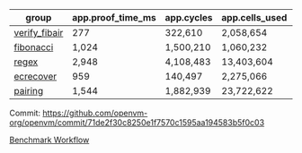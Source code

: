 | group | app.proof_time_ms | app.cycles | app.cells_used | leaf.proof_time_ms | leaf.cycles | leaf.cells_used |
| -- | -- | -- | -- | -- | -- | -- |
| [verify_fibair](https://github.com/openvm-org/openvm/blob/benchmark-results/benchmarks-pr/2126/verify_fibair-71de2f30c8250e1f7570c1595aa194583b5f0c03.md) | 277 |  322,610 |  2,058,654 |- | - | - |
| [fibonacci](https://github.com/openvm-org/openvm/blob/benchmark-results/benchmarks-pr/2126/fibonacci-71de2f30c8250e1f7570c1595aa194583b5f0c03.md) | 1,024 |  1,500,210 |  1,060,232 |- | - | - |
| [regex](https://github.com/openvm-org/openvm/blob/benchmark-results/benchmarks-pr/2126/regex-71de2f30c8250e1f7570c1595aa194583b5f0c03.md) | 2,948 |  4,108,483 |  13,403,604 |- | - | - |
| [ecrecover](https://github.com/openvm-org/openvm/blob/benchmark-results/benchmarks-pr/2126/ecrecover-71de2f30c8250e1f7570c1595aa194583b5f0c03.md) | 959 |  140,497 |  2,275,066 |- | - | - |
| [pairing](https://github.com/openvm-org/openvm/blob/benchmark-results/benchmarks-pr/2126/pairing-71de2f30c8250e1f7570c1595aa194583b5f0c03.md) | 1,544 |  1,882,939 |  23,722,622 |- | - | - |


Commit: https://github.com/openvm-org/openvm/commit/71de2f30c8250e1f7570c1595aa194583b5f0c03

[Benchmark Workflow](https://github.com/openvm-org/openvm/actions/runs/17512918970)
